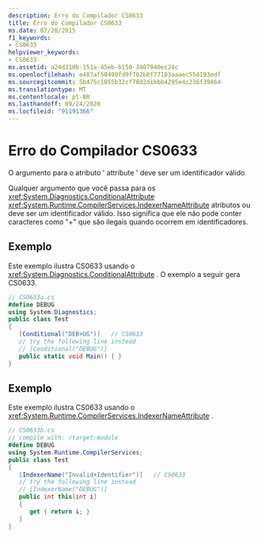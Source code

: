 ```yaml
---
description: Erro do Compilador CS0633
title: Erro do Compilador CS0633
ms.date: 07/20/2015
f1_keywords:
- CS0633
helpviewer_keywords:
- CS0633
ms.assetid: a24d310b-151a-45eb-b150-3407940ec24c
ms.openlocfilehash: e487af58499fd9f702b8f77183aaaec554193edf
ms.sourcegitcommit: 5b475c1855b32cf78d2d1bbb4295e4c236f39464
ms.translationtype: MT
ms.contentlocale: pt-BR
ms.lasthandoff: 09/24/2020
ms.locfileid: "91191366"
---
```

# <a name="compiler-error-cs0633"></a>Erro do Compilador CS0633

O argumento para o atributo ' attribute ' deve ser um identificador válido  
  
 Qualquer argumento que você passa para os <xref:System.Diagnostics.ConditionalAttribute> <xref:System.Runtime.CompilerServices.IndexerNameAttribute> atributos ou deve ser um identificador válido. Isso significa que ele não pode conter caracteres como "+" que são ilegais quando ocorrem em identificadores.  
  
## <a name="example"></a>Exemplo  

 Este exemplo ilustra CS0633 usando o <xref:System.Diagnostics.ConditionalAttribute> . O exemplo a seguir gera CS0633.  
  
```csharp  
// CS0633a.cs  
#define DEBUG  
using System.Diagnostics;  
public class Test  
{  
   [Conditional("DEB+UG")]   // CS0633  
   // try the following line instead  
   // [Conditional("DEBUG")]  
   public static void Main() { }  
}  
```  
  
## <a name="example"></a>Exemplo  

 Este exemplo ilustra CS0633 usando o <xref:System.Runtime.CompilerServices.IndexerNameAttribute> .  
  
```csharp  
// CS0633b.cs  
// compile with: /target:module  
#define DEBUG  
using System.Runtime.CompilerServices;  
public class Test  
{  
   [IndexerName("Invalid+Identifier")]   // CS0633  
   // try the following line instead  
   // [IndexerName("DEBUG")]  
   public int this[int i]
   {
      get { return i; }
   }  
}  
```
